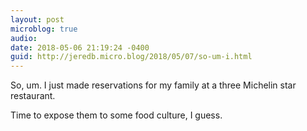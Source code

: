 ```yaml
---
layout: post
microblog: true
audio: 
date: 2018-05-06 21:19:24 -0400
guid: http://jeredb.micro.blog/2018/05/07/so-um-i.html
---
```

So, um. I just made reservations for my family at a three Michelin star restaurant.

Time to expose them to some food culture, I guess.
